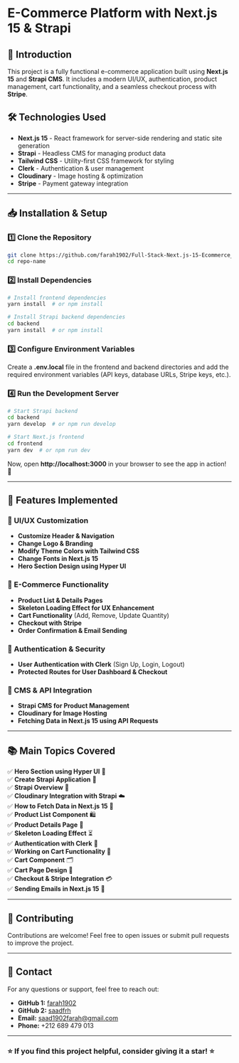 # E-Commerce Platform with Next.js 15 & Strapi

## 🚀 Introduction
This project is a fully functional e-commerce application built using **Next.js 15** and **Strapi CMS**. It includes a modern UI/UX, authentication, product management, cart functionality, and a seamless checkout process with **Stripe**.

## 🛠️ Technologies Used
- **Next.js 15** - React framework for server-side rendering and static site generation
- **Strapi** - Headless CMS for managing product data
- **Tailwind CSS** - Utility-first CSS framework for styling
- **Clerk** - Authentication & user management
- **Cloudinary** - Image hosting & optimization
- **Stripe** - Payment gateway integration

---

## 📥 Installation & Setup
### 1️⃣ Clone the Repository
```bash
git clone https://github.com/farah1902/Full-Stack-Next.js-15-Ecommerce_Strapi.git
cd repo-name
```

### 2️⃣ Install Dependencies
```bash
# Install frontend dependencies
yarn install  # or npm install

# Install Strapi backend dependencies
cd backend
yarn install  # or npm install
```

### 3️⃣ Configure Environment Variables
Create a **.env.local** file in the frontend and backend directories and add the required environment variables (API keys, database URLs, Stripe keys, etc.).

### 4️⃣ Run the Development Server
```bash
# Start Strapi backend
cd backend
yarn develop  # or npm run develop

# Start Next.js frontend
cd frontend
yarn dev  # or npm run dev
```

Now, open **http://localhost:3000** in your browser to see the app in action! 🚀

---

## 📌 Features Implemented

### 🎨 UI/UX Customization
- **Customize Header & Navigation**
- **Change Logo & Branding**
- **Modify Theme Colors with Tailwind CSS**
- **Change Fonts in Next.js 15**
- **Hero Section Design using Hyper UI**

### 🛒 E-Commerce Functionality
- **Product List & Details Pages**
- **Skeleton Loading Effect for UX Enhancement**
- **Cart Functionality** (Add, Remove, Update Quantity)
- **Checkout with Stripe**
- **Order Confirmation & Email Sending**

### 🔑 Authentication & Security
- **User Authentication with Clerk** (Sign Up, Login, Logout)
- **Protected Routes for User Dashboard & Checkout**

### 📡 CMS & API Integration
- **Strapi CMS for Product Management**
- **Cloudinary for Image Hosting**
- **Fetching Data in Next.js 15 using API Requests**

---

## 📚 Main Topics Covered

✅ **Hero Section using Hyper UI** 🎨  
✅ **Create Strapi Application** 🚀  
✅ **Strapi Overview** 📜  
✅ **Cloudinary Integration with Strapi** ☁️  
✅ **How to Fetch Data in Next.js 15** 🔄  
✅ **Product List Component** 🛍️  
✅ **Product Details Page** 📄  
✅ **Skeleton Loading Effect** ⏳  
✅ **Authentication with Clerk** 🔑  
✅ **Working on Cart Functionality** 🛒  
✅ **Cart Component** 🗂️  
✅ **Cart Page Design** 🎨  
✅ **Checkout & Stripe Integration** 💳  
✅ **Sending Emails in Next.js 15** 📧  


---

## 🤝 Contributing
Contributions are welcome! Feel free to open issues or submit pull requests to improve the project.

---

## 📧 Contact
For any questions or support, feel free to reach out:
- **GitHub 1:** [farah1902](https://github.com/farah1902)
- **GitHub 2:** [saadfrh](https://github.com/saadfrh)
- **Email:** saad1902farah@gmail.com
- **Phone:** +212 689 479 013
---

### ⭐ If you find this project helpful, consider giving it a star! ⭐






